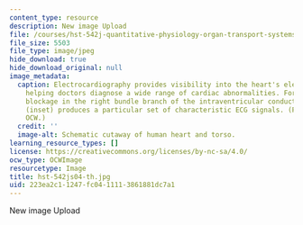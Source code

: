 ```yaml
---
content_type: resource
description: New image Upload
file: /courses/hst-542j-quantitative-physiology-organ-transport-systems-spring-2004/223ea2c11247fc0411113861881dc7a1_hst-542js04-th.jpg
file_size: 5503
file_type: image/jpeg
hide_download: true
hide_download_original: null
image_metadata:
  caption: Electrocardiography provides visibility into the heart's electrical activity,
    helping doctors diagnose a wide range of cardiac abnormalities. For example, a
    blockage in the right bundle branch of the intraventricular conduction system
    (inset) produces a particular set of characteristic ECG signals. (Figure by MIT
    OCW.)
  credit: ''
  image-alt: Schematic cutaway of human heart and torso.
learning_resource_types: []
license: https://creativecommons.org/licenses/by-nc-sa/4.0/
ocw_type: OCWImage
resourcetype: Image
title: hst-542js04-th.jpg
uid: 223ea2c1-1247-fc04-1111-3861881dc7a1
---
```

New image Upload